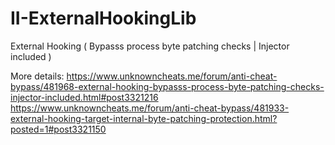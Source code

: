 # II-ExternalHookingLib
 External Hooking ( Bypasss process byte patching checks | Injector included )

More details: 
https://www.unknowncheats.me/forum/anti-cheat-bypass/481968-external-hooking-bypasss-process-byte-patching-checks-injector-included.html#post3321216
https://www.unknowncheats.me/forum/anti-cheat-bypass/481933-external-hooking-target-internal-byte-patching-protection.html?posted=1#post3321150
